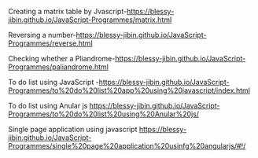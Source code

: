 ﻿Creating a matrix table by Jvascript-https://blessy-jibin.github.io/JavaScript-Programmes/matrix.html

Reversing a number-https://blessy-jibin.github.io/JavaScript-Programmes/reverse.html

Checking whether a Pliandrome-https://blessy-jibin.github.io/JavaScript-Programmes/paliandrome.html

To do list using JavaScript -https://blessy-jibin.github.io/JavaScript-Programmes/to%20do%20list%20app%20using%20javascript/index.html

 To do list using Anular js https://blessy-jibin.github.io/JavaScript-Programmes/to%20do%20list%20using%20Anular%20js/
 
Single page application using javascript 
https://blessy-jibin.github.io/JavaScript-Programmes/single%20page%20application%20usinfg%20angularjs/#!/
